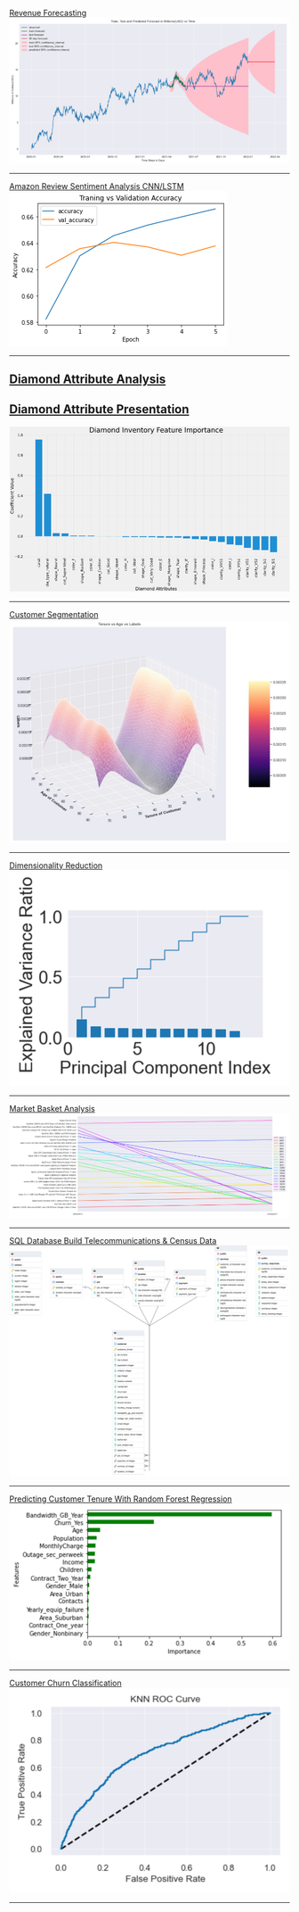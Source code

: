 [Revenue Forecasting](pdf/revenue_prediction.pdf)
<img src="images/forecast.png?raw=true"/>

---
[Amazon Review Sentiment Analysis CNN/LSTM](https://github.com/mega9944562948/mega9944562948.github.io/blob/master/pdf/amazon_sentiment.pdf)
<img src="images/accuracy.png?raw=true"/>

---
[Diamond Attribute Analysis](pdf/diamond_attribute_analysis.pdf)
---
[Diamond Attribute Presentation](pdf/diamond_attributes.pdf)
---
<img src="images/diamond_attributes.png?raw=true"/>

---
[Customer Segmentation](https://github.com/mega9944562948/mega9944562948.github.io/blob/master/pdf/Customer_segmentation.pdf)
<img src="images/clusters.jpg?raw=true"/>

---
[Dimensionality Reduction](https://github.com/mega9944562948/mega9944562948.github.io/blob/master/pdf/Dimensionality%20Reduction%20PCA.pdf)
<img src="images/PCA.png?raw=true"/>

---
[Market Basket Analysis](https://github.com/mega9944562948/mega9944562948.github.io/blob/master/pdf/Market%20Basket%20Analysis.pdf)
<img src="images/Market_basket.png?raw=true"/>

---
[SQL Database Build Telecommunications & Census Data](https://github.com/mega9944562948/mega9944562948.github.io/blob/master/pdf/SQL%20DEMONSTRATION.pdf)
<img src="images/SQL_demo.png?raw=true"/>

---
[Predicting Customer Tenure With Random Forest Regression](https://github.com/mega9944562948/mega9944562948.github.io/blob/master/pdf/Random_Forest_Customer_Tenure.pdf)
<img src="images/RFR_regression.png?raw=true"/>

---
[Customer Churn Classification](https://github.com/mega9944562948/mega9944562948.github.io/blob/master/pdf/Customer_Churn_Classification.pdf)
<img src="images/Churn_classification.png?raw=true"/>

---

